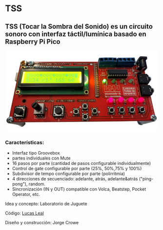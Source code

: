 # TSS
## TSS (Tocar la Sombra del Sonido) es un circuito sonoro con interfaz táctil/lumínica basado en Raspberry Pi Pico
 ![alt tag](https://github.com/labodejuguete/EME/blob/main/eme.jpg)
### Características:
+ Interfaz tipo Groovebox
+  partes individuales con Mute
+ 16 pasos por parte (cantidad de pasos configurable individualmente)
+ Control de gate configurable por parte (25%, 50%,75% y 100%)
+ Subdivisor de tempo configurable por parte (polirritmia)
+ 4 direcciones de secuenciado: adelante, atrás, adelante&atrás ("ping-pong"), random.
+ Sincronización (IN y OUT) compatible con Volca, Beatstep, Pocket Operator, etc.

Idea y concepto: Laboratorio de Juguete

Código: [Lucas Leal](https://www.instagram.com/lucas.__.leal/?hl=en)

Diseño y construcción: Jorge Crowe


